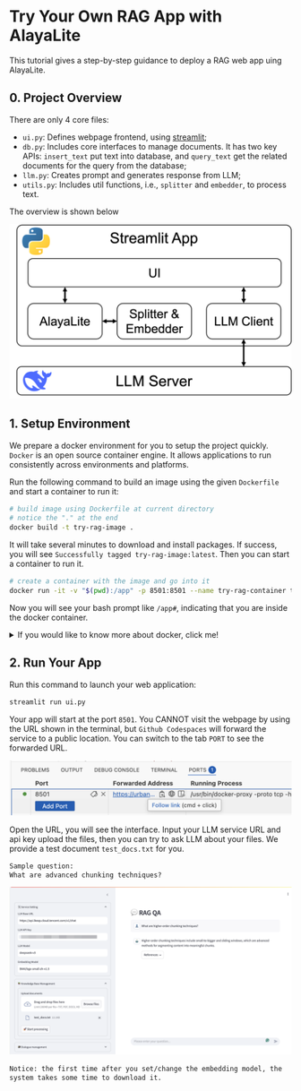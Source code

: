 # Try Your Own RAG App with AlayaLite

This tutorial gives a step-by-step guidance to deploy a RAG web app uing AlayaLite.


## 0. Project Overview

There are only 4 core files:
- `ui.py`: Defines webpage frontend, using [streamlit](https://streamlit.io/);
- `db.py`: Includes core interfaces to manage documents. It has two key APIs: `insert_text` put text into database, and `query_text` get the related documents for the query from the database;
- `llm.py`: Creates prompt and generates response from LLM;
- `utils.py`: Includes util functions, i.e., `splitter` and `embedder`, to process text.

The overview is shown below

![Overview](./figures/overview.png)


## 1. Setup Environment

We prepare a docker environment for you to setup the project quickly. 
`Docker` is an open source container engine.
It allows applications to run consistently across environments and platforms.

Run the following command to build an image using the given `Dockerfile` and start a container to run it:

```bash
# build image using Dockerfile at current directory
# notice the "." at the end
docker build -t try-rag-image .
```

It will take several minutes to download and install packages.
If success, you will see `Successfully tagged try-rag-image:latest`.
Then you can start a container to run it.

```bash
# create a container with the image and go into it
docker run -it -v "$(pwd):/app" -p 8501:8501 --name try-rag-container try-rag-image /bin/bash
```

Now you will see your bash prompt like `/app#`, indicating that you are inside the docker container.

<details>
<summary>If you would like to know more about docker, click me!</summary>

- Exit and close the container: `exit`
- Remove a closed container: `docker rm try-rag-container`
- Enter a running container: `docker exec -it try-rag-container /bin/bash`

See also: <a href="https://docs.docker.com/reference/cli/docker/">Docker Docs</a>
</details>


## 2. Run Your App

Run this command to launch your web application:

```bash
streamlit run ui.py
```

Your app will start at the port `8501`.
You CANNOT visit the webpage by using the URL shown in the terminal, but `Github Codespaces` will forward the service to a public location.
You can switch to the tab `PORT` to see the forwarded URL.

![PORT](./figures/port.png)

Open the URL, you will see the interface.
Input your LLM service URL and api key upload the files, then you can try to ask LLM about your files.
We provide a test document `test_docs.txt` for you.

```
Sample question: 
What are advanced chunking techniques?
```

![Interface](./figures/interface.png)

```
Notice: the first time after you set/change the embedding model, the system takes some time to download it.
```